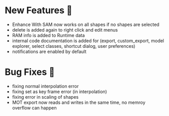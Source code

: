 # New Features 🌟
- Enhance With SAM now works on all shapes if no shapes are selected
- delete is added again to right click and edit menus
- RAM info is added to Runtime data
- internal code documentation is added for (export, custom_export, model explorer, select classes, shortcut dialog, user preferences)
- notifications are enabled by default

# Bug Fixes 🐞
- fixing normal interpolation error
- fixing set as key frame error (in interpolation)
- fixing error in scaling of shapes
- MOT export now reads and writes in the same time, no memroy overflow can happen
